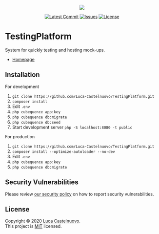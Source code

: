<p align="center"><a href="https://github.com/Luca-Castelnuovo/TestingPlatform"><img src="https://rawcdn.githack.com/CubeQuence/CubeQuence/855a8fe836989ca40c4e50a889362975eab9ac43/public/assets/images/banner.png"></a></p>

<p align="center">
<a href="https://github.com/Luca-Castelnuovo/TestingPlatform/commits/master"><img src="https://img.shields.io/github/last-commit/Luca-Castelnuovo/TestingPlatform" alt="Latest Commit"></a>
<a href="https://github.com/Luca-Castelnuovo/TestingPlatform/issues"><img src="https://img.shields.io/github/issues/Luca-Castelnuovo/TestingPlatform" alt="Issues"></a>
<a href="https://github.com/Luca-Castelnuovo/TestingPlatform/blob/master/LICENSE"><img src="https://img.shields.io/github/license/Luca-Castelnuovo/TestingPlatform" alt="License"></a>
</p>

# TestingPlatform

System for quickly testing and hosting mock-ups.

-   [Homepage](https://test.lucacastelnuovo.nl)

## Installation

For development

1. `git clone https://github.com/Luca-Castelnuovo/TestingPlatform.git`
2. `composer install`
3. Edit `.env`
4. `php cubequence app:key`
5. `php cubequence db:migrate`
6. `php cubequence db:seed`
7. Start development server `php -S localhost:8080 -t public`

For production

1. `git clone https://github.com/Luca-Castelnuovo/TestingPlatform.git`
2. `composer install --optimize-autoloader --no-dev`
3. Edit `.env`
4. `php cubequence app:key`
5. `php cubequence db:migrate`

## Security Vulnerabilities

Please review [our security policy](https://github.com/Luca-Castelnuovo/TestingPlatform/security/policy) on how to report security vulnerabilities.

## License

Copyright © 2020 [Luca Castelnuovo](https://github.com/Luca-Castelnuovo). <br />
This project is [MIT](https://github.com/Luca-Castelnuovo/TestingPlatform/blob/master/LICENSE) licensed.
